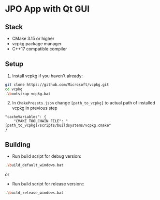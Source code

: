 # JPO App with Qt GUI

## Stack

- CMake 3.15 or higher
- vcpkg package manager
- C++17 compatible compiler

## Setup

1. Install vcpkg if you haven't already:
```bash
git clone https://github.com/Microsoft/vcpkg.git
cd vcpkg
.\bootstrap-vcpkg.bat
```
2. In ```CMakePresets.json``` change ```[path_to_vcpkg]``` to actual path of installed vcpkg in previous step
```
"cacheVariables": {
    "CMAKE_TOOLCHAIN_FILE": "[path_to_vcpkg]/scripts/buildsystems/vcpkg.cmake"
}
```


## Building

- Run build script for debug version:
```bash
.\build_default_windows.bat
```
or
- Run build script for release version::
```bash
.\build_release_windows.bat
```